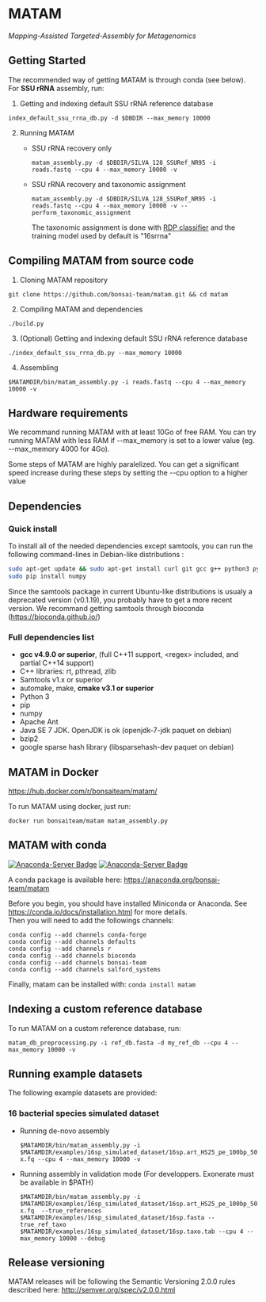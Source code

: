 # MATAM

*Mapping-Assisted Targeted-Assembly for Metagenomics*

## Getting Started

The recommended way of getting MATAM is through conda (see below). For __SSU rRNA__ assembly, run:

1. Getting and indexing default SSU rRNA reference database

 `index_default_ssu_rrna_db.py -d $DBDIR --max_memory 10000`

2. Running MATAM

    * SSU rRNA recovery only

      `matam_assembly.py -d $DBDIR/SILVA_128_SSURef_NR95 -i reads.fastq --cpu 4 --max_memory 10000 -v`

    * SSU rRNA recovery and taxonomic assignment

      `matam_assembly.py -d $DBDIR/SILVA_128_SSURef_NR95 -i reads.fastq --cpu 4 --max_memory 10000 -v --perform_taxonomic_assignment`

       The taxonomic assignment is done with [RDP classifier](https://rdp.cme.msu.edu/) and the training model used by default is "16srrna"



## Compiling MATAM from source code

1. Cloning MATAM repository

  `git clone https://github.com/bonsai-team/matam.git && cd matam`

2. Compiling MATAM and dependencies

  `./build.py`

3. (Optional) Getting and indexing default SSU rRNA reference database

  `./index_default_ssu_rrna_db.py --max_memory 10000`

4. Assembling

  `$MATAMDIR/bin/matam_assembly.py -i reads.fastq --cpu 4 --max_memory 10000 -v`

## Hardware requirements

We recommand running MATAM with at least 10Go of free RAM. You can try running MATAM with less RAM if --max\_memory is set to a lower value (eg. --max\_memory 4000 for 4Go).

Some steps of MATAM are highly paralelized. You can get a significant speed increase during these steps by setting the --cpu option to a higher value

## Dependencies

### Quick install

To install all of the needed dependencies except samtools, you can run the following command-lines in Debian-like distributions :
```bash
sudo apt-get update && sudo apt-get install curl git gcc g++ python3 python3-pip default-jdk automake make cmake ant libsparsehash-dev zlib1g-dev bzip2
sudo pip install numpy
```

Since the samtools package in current Ubuntu-like distributions is usualy a deprecated version (v0.1.19), you probably have to get a more recent version. We recommand getting samtools through bioconda (https://bioconda.github.io/)

### Full dependencies list

* **gcc v4.9.0 or superior**, (full C++11 support, \<regex\> included, and partial C++14 support)
* C++ libraries: rt, pthread, zlib
* Samtools v1.x or superior
* automake, make, **cmake v3.1 or superior**
* Python 3
* pip
* numpy
* Apache Ant
* Java SE 7 JDK. OpenJDK is ok (openjdk-7-jdk paquet on debian)
* bzip2
* google sparse hash library (libsparsehash-dev paquet on debian)

## MATAM in Docker

https://hub.docker.com/r/bonsaiteam/matam/

To run MATAM using docker, just run:

`docker run bonsaiteam/matam matam_assembly.py`

## MATAM with conda

[![Anaconda-Server Badge](https://anaconda.org/bonsai-team/matam/badges/installer/conda.svg)](https://conda.anaconda.org/bonsai-team)
[![Anaconda-Server Badge](https://anaconda.org/bonsai-team/matam/badges/version.svg)](https://anaconda.org/bonsai-team/matam)

A conda package is available here: https://anaconda.org/bonsai-team/matam

Before you begin, you should have installed Miniconda or Anaconda. See https://conda.io/docs/installation.html for more details.  
Then you will need to add the followings channels:
```
conda config --add channels conda-forge
conda config --add channels defaults
conda config --add channels r
conda config --add channels bioconda
conda config --add channels bonsai-team
conda config --add channels salford_systems
```
Finally, matam can be installed with:
`conda install matam`

## Indexing a custom reference database

To run MATAM on a custom reference database, run:

`matam_db_preprocessing.py -i ref_db.fasta -d my_ref_db --cpu 4 --max_memory 10000 -v`

## Running example datasets

The following example datasets are provided:

### 16 bacterial species simulated dataset

* Running de-novo assembly

  `$MATAMDIR/bin/matam_assembly.py -i $MATAMDIR/examples/16sp_simulated_dataset/16sp.art_HS25_pe_100bp_50x.fq --cpu 4 --max_memory 10000 -v`

* Running assembly in validation mode (For developpers. Exonerate must be available in $PATH)

  `$MATAMDIR/bin/matam_assembly.py -i $MATAMDIR/examples/16sp_simulated_dataset/16sp.art_HS25_pe_100bp_50x.fq  --true_references $MATAMDIR/examples/16sp_simulated_dataset/16sp.fasta --true_ref_taxo $MATAMDIR/examples/16sp_simulated_dataset/16sp.taxo.tab --cpu 4 --max_memory 10000 --debug`

## Release versioning

MATAM releases will be following the Semantic Versioning 2.0.0 rules described here: http://semver.org/spec/v2.0.0.html
